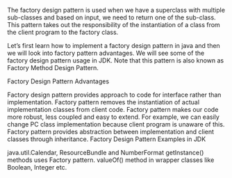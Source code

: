 The factory design pattern is used when we have a superclass with multiple sub-classes and 
based on input, we need to return one of the sub-class. This pattern takes out the responsibility
 of the instantiation of a class from the client program to the factory class.

Let’s first learn how to implement a factory design pattern in java and then we will look into 
factory pattern advantages. We will see some of the factory design pattern usage in JDK. Note 
that this pattern is also known as Factory Method Design Pattern.


Factory Design Pattern Advantages

Factory design pattern provides approach to code for interface rather than implementation.
Factory pattern removes the instantiation of actual implementation classes from client code. Factory pattern makes our 
code more robust, less coupled and easy to extend. For example, we can easily change PC class implementation because 
client program is unaware of this.
Factory pattern provides abstraction between implementation and client classes through inheritance.
Factory Design Pattern Examples in JDK

java.util.Calendar, ResourceBundle and NumberFormat getInstance() methods uses Factory pattern.
valueOf() method in wrapper classes like Boolean, Integer etc.